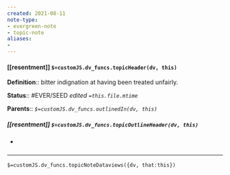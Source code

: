 ```yaml
---
created: 2021-08-11
note-type: 
- evergreen-note
- topic-note
aliases:
- 
---
```


#### [[resentment]] `$=customJS.dv_funcs.topicHeader(dv, this)`


**Definition**:: bitter indignation at having been treated unfairly.

**Status**:: #EVER/SEED 
*edited `=this.file.mtime`*

**Parents**:: 
*`$=customJS.dv_funcs.outlinedIn(dv, this)`*

##### [[resentment]] `$=customJS.dv_funcs.topicOutlineHeader(dv, this)`
- 

### <hr class="dataviews"/>

`$=customJS.dv_funcs.topicNoteDataviews({dv, that:this})`


